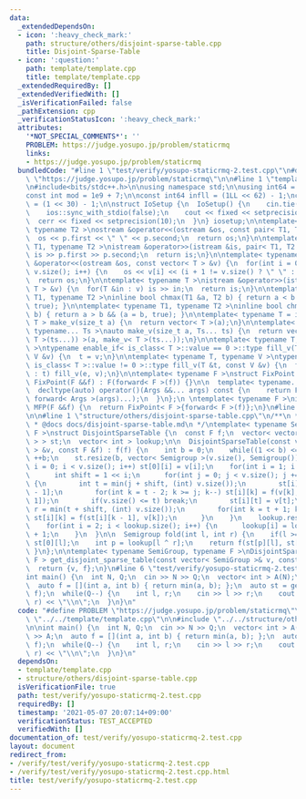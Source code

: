 ```yaml
---
data:
  _extendedDependsOn:
  - icon: ':heavy_check_mark:'
    path: structure/others/disjoint-sparse-table.cpp
    title: Disjoint-Sparse-Table
  - icon: ':question:'
    path: template/template.cpp
    title: template/template.cpp
  _extendedRequiredBy: []
  _extendedVerifiedWith: []
  _isVerificationFailed: false
  _pathExtension: cpp
  _verificationStatusIcon: ':heavy_check_mark:'
  attributes:
    '*NOT_SPECIAL_COMMENTS*': ''
    PROBLEM: https://judge.yosupo.jp/problem/staticrmq
    links:
    - https://judge.yosupo.jp/problem/staticrmq
  bundledCode: "#line 1 \"test/verify/yosupo-staticrmq-2.test.cpp\"\n#define PROBLEM\
    \ \"https://judge.yosupo.jp/problem/staticrmq\"\n\n#line 1 \"template/template.cpp\"\
    \n#include<bits/stdc++.h>\n\nusing namespace std;\n\nusing int64 = long long;\n\
    const int mod = 1e9 + 7;\n\nconst int64 infll = (1LL << 62) - 1;\nconst int inf\
    \ = (1 << 30) - 1;\n\nstruct IoSetup {\n  IoSetup() {\n    cin.tie(nullptr);\n\
    \    ios::sync_with_stdio(false);\n    cout << fixed << setprecision(10);\n  \
    \  cerr << fixed << setprecision(10);\n  }\n} iosetup;\n\ntemplate< typename T1,\
    \ typename T2 >\nostream &operator<<(ostream &os, const pair< T1, T2 >& p) {\n\
    \  os << p.first << \" \" << p.second;\n  return os;\n}\n\ntemplate< typename\
    \ T1, typename T2 >\nistream &operator>>(istream &is, pair< T1, T2 > &p) {\n \
    \ is >> p.first >> p.second;\n  return is;\n}\n\ntemplate< typename T >\nostream\
    \ &operator<<(ostream &os, const vector< T > &v) {\n  for(int i = 0; i < (int)\
    \ v.size(); i++) {\n    os << v[i] << (i + 1 != v.size() ? \" \" : \"\");\n  }\n\
    \  return os;\n}\n\ntemplate< typename T >\nistream &operator>>(istream &is, vector<\
    \ T > &v) {\n  for(T &in : v) is >> in;\n  return is;\n}\n\ntemplate< typename\
    \ T1, typename T2 >\ninline bool chmax(T1 &a, T2 b) { return a < b && (a = b,\
    \ true); }\n\ntemplate< typename T1, typename T2 >\ninline bool chmin(T1 &a, T2\
    \ b) { return a > b && (a = b, true); }\n\ntemplate< typename T = int64 >\nvector<\
    \ T > make_v(size_t a) {\n  return vector< T >(a);\n}\n\ntemplate< typename T,\
    \ typename... Ts >\nauto make_v(size_t a, Ts... ts) {\n  return vector< decltype(make_v<\
    \ T >(ts...)) >(a, make_v< T >(ts...));\n}\n\ntemplate< typename T, typename V\
    \ >\ntypename enable_if< is_class< T >::value == 0 >::type fill_v(T &t, const\
    \ V &v) {\n  t = v;\n}\n\ntemplate< typename T, typename V >\ntypename enable_if<\
    \ is_class< T >::value != 0 >::type fill_v(T &t, const V &v) {\n  for(auto &e\
    \ : t) fill_v(e, v);\n}\n\ntemplate< typename F >\nstruct FixPoint : F {\n  explicit\
    \ FixPoint(F &&f) : F(forward< F >(f)) {}\n\n  template< typename... Args >\n\
    \  decltype(auto) operator()(Args &&... args) const {\n    return F::operator()(*this,\
    \ forward< Args >(args)...);\n  }\n};\n \ntemplate< typename F >\ninline decltype(auto)\
    \ MFP(F &&f) {\n  return FixPoint< F >{forward< F >(f)};\n}\n#line 4 \"test/verify/yosupo-staticrmq-2.test.cpp\"\
    \n\n#line 1 \"structure/others/disjoint-sparse-table.cpp\"\n/**\n * @brief Disjoint-Sparse-Table\n\
    \ * @docs docs/disjoint-sparse-table.md\n */\ntemplate< typename Semigroup, typename\
    \ F >\nstruct DisjointSparseTable {\n  const F f;\n  vector< vector< Semigroup\
    \ > > st;\n  vector< int > lookup;\n\n  DisjointSparseTable(const vector< Semigroup\
    \ > &v, const F &f) : f(f) {\n    int b = 0;\n    while((1 << b) <= v.size())\
    \ ++b;\n    st.resize(b, vector< Semigroup >(v.size(), Semigroup()));\n    for(int\
    \ i = 0; i < v.size(); i++) st[0][i] = v[i];\n    for(int i = 1; i < b; i++) {\n\
    \      int shift = 1 << i;\n      for(int j = 0; j < v.size(); j += shift << 1)\
    \ {\n        int t = min(j + shift, (int) v.size());\n        st[i][t - 1] = v[t\
    \ - 1];\n        for(int k = t - 2; k >= j; k--) st[i][k] = f(v[k], st[i][k +\
    \ 1]);\n        if(v.size() <= t) break;\n        st[i][t] = v[t];\n        int\
    \ r = min(t + shift, (int) v.size());\n        for(int k = t + 1; k < r; k++)\
    \ st[i][k] = f(st[i][k - 1], v[k]);\n      }\n    }\n    lookup.resize(1 << b);\n\
    \    for(int i = 2; i < lookup.size(); i++) {\n      lookup[i] = lookup[i >> 1]\
    \ + 1;\n    }\n  }\n\n  Semigroup fold(int l, int r) {\n    if(l >= --r) return\
    \ st[0][l];\n    int p = lookup[l ^ r];\n    return f(st[p][l], st[p][r]);\n \
    \ }\n};\n\ntemplate< typename SemiGroup, typename F >\nDisjointSparseTable< SemiGroup,\
    \ F > get_disjoint_sparse_table(const vector< SemiGroup >& v, const F& f) {\n\
    \  return {v, f};\n}\n#line 6 \"test/verify/yosupo-staticrmq-2.test.cpp\"\n\n\
    int main() {\n  int N, Q;\n  cin >> N >> Q;\n  vector< int > A(N);\n  cin >> A;\n\
    \  auto f = [](int a, int b) { return min(a, b); };\n  auto st = get_disjoint_sparse_table(A,\
    \ f);\n  while(Q--) {\n    int l, r;\n    cin >> l >> r;\n    cout << st.fold(l,\
    \ r) << \"\\n\";\n  }\n}\n"
  code: "#define PROBLEM \"https://judge.yosupo.jp/problem/staticrmq\"\n\n#include\
    \ \"../../template/template.cpp\"\n\n#include \"../../structure/others/disjoint-sparse-table.cpp\"\
    \n\nint main() {\n  int N, Q;\n  cin >> N >> Q;\n  vector< int > A(N);\n  cin\
    \ >> A;\n  auto f = [](int a, int b) { return min(a, b); };\n  auto st = get_disjoint_sparse_table(A,\
    \ f);\n  while(Q--) {\n    int l, r;\n    cin >> l >> r;\n    cout << st.fold(l,\
    \ r) << \"\\n\";\n  }\n}\n"
  dependsOn:
  - template/template.cpp
  - structure/others/disjoint-sparse-table.cpp
  isVerificationFile: true
  path: test/verify/yosupo-staticrmq-2.test.cpp
  requiredBy: []
  timestamp: '2021-05-07 20:07:14+09:00'
  verificationStatus: TEST_ACCEPTED
  verifiedWith: []
documentation_of: test/verify/yosupo-staticrmq-2.test.cpp
layout: document
redirect_from:
- /verify/test/verify/yosupo-staticrmq-2.test.cpp
- /verify/test/verify/yosupo-staticrmq-2.test.cpp.html
title: test/verify/yosupo-staticrmq-2.test.cpp
---
```

